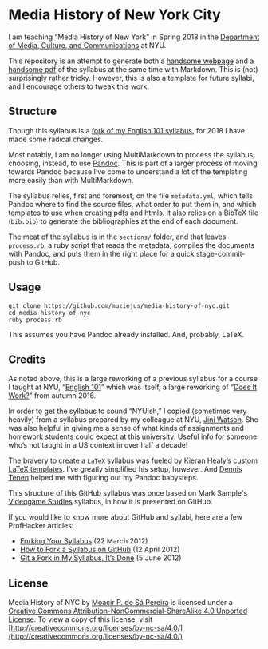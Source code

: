# Media History of New York City

I am teaching “Media History of New York” in Spring 2018 in the [Department of
Media, Culture, and Communications](http://steinhardt.nyu.edu/mcc/) at NYU. 

This repository is an attempt to generate both a [handsome
webpage](https://muziejus.github.io/media-history-of-nyc/index.html) and a
[handsome pdf](https://muziejus.github.io/media-history-of-nyc/syllabus.pdf)
of the syllabus at the same time with Markdown. This is (not) surprisingly
rather tricky. However, this is also a template for future syllabi, and I
encourage others to tweak this work.

## Structure

Though this syllabus is a [fork of my English 101
syllabus](http://github.com/muziejus/english-101-2017a), for 2018 I have made
some radical changes. 

Most notably, I am no longer using MultiMarkdown to process the syllabus,
choosing, instead, to use [Pandoc](http://pandoc.org). This is part of a
larger process of moving towards Pandoc because I’ve come to understand a lot
of the templating more easily than with MultiMarkdown.

The syllabus relies, first and foremost, on the file `metadata.yml`, which
tells Pandoc where to find the source files, what order to put them in, and
which templates to use when creating pdfs and htmls. It also relies on a
BibTeX file (`bib.bib`) to generate the bibliographies at the end of each
document.

The meat of the syllabus is in the `sections/` folder, and that leaves
`process.rb`, a ruby script that reads the metadata, compiles the documents
with Pandoc, and puts them in the right place for a quick stage-commit-push to
GitHub.

## Usage

```
git clone https://github.com/muziejus/media-history-of-nyc.git
cd media-history-of-nyc
ruby process.rb
```

This assumes you have Pandoc already installed. And, probably, LaTeX.

## Credits

As noted above, this is a large reworking of a previous syllabus for a course
I taught at NYU, “[English 101](https://gihub.com/muziejus/english-101-2017a)”
which was itself, a large reworking of “[Does It
Work?](https://github.com/muziejus/does-it-work)” from autumn 2016.

In order to get the syllabus to sound “NYUish,” I copied (sometimes very
heavily) from a syllabus prepared by my colleague at NYU, [Jini
Watson](http://english.fas.nyu.edu/object/JiniWatson.html). She was also
helpful in giving me a sense of what kinds of assignments and homework students
could expect at this university. Useful info for someone who’s not taught in a
US context in over half a decade!

The bravery to create a `LaTeX` syllabus was fueled by Kieran Healy’s [custom
LaTeX templates](http://kjhealy.github.com/latex-custom-kjh). I’ve greatly
simplified his setup, however. And [Dennis Tenen](http://denten.plaintext.in/)
helped me with figuring out my Pandoc babysteps.

This structure of this GitHub syllabus was once based on Mark Sample's
[Videogame Studies](https://github.com/samplereality/videogame-studies)
syllabus, in how it is presented on GitHub. 

If you would like to know more about GitHub and syllabi, here are a few
ProfHacker articles:

* [Forking Your Syllabus](http://chronicle.com/blogs/profhacker/forking-your-syllabus/39137) (22 March 2012)
* [How to Fork a Syllabus on GitHub](http://chronicle.com/blogs/profhacker/how-to-fork-a-syllabus-on-github/39447) (12 April 2012)
* [Git a Fork in My Syllabus, It’s Done](https://chronicle.com/blogs/profhacker/git-a-fork-in-my-syllabus-its-done/40331) (5 June 2012)

## License

Media History of NYC by [Moacir P. de Sá Pereira](http://moacir.com) is licensed
under a [Creative Commons Attribution-NonCommercial-ShareAlike 4.0 Unported
License](http://creativecommons.org/licenses/by-nc-sa/4.0/). To view a copy of
this license, visit
[http://creativecommons.org/licenses/by-nc-sa/4.0/](http://creativecommons.org/licenses/by-nc-sa/4.0/)
